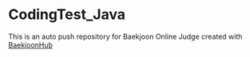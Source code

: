 # CodingTest_Java
This is an auto push repository for Baekjoon Online Judge created with [BaekjoonHub](https://github.com/BaekjoonHub/BaekjoonHub)
